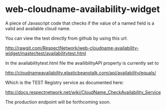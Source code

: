 web-cloudname-availability-widget
=================================

A piece of Javascript code that checks if the value of a named field is a valid and available cloud name. 

You can view the test directly from github by using this url:

  http://rawgit.com/RespectNetwork/web-cloudname-availability-widget/master/test/availabilitytest.html

In the availabilitytest.html file the availibilityAPI property is currently set to 

   http://cloudnameavailability.elasticbeanstalk.com/api/availability/equals/
   
Which is the TEST Registry service as documented here:

  http://docs.respectnetwork.net/wiki/CloudName_CheckAvailability_Service
  
The production endpoint will be forthcoming soon.
